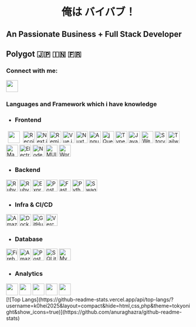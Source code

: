<h1 align="center">俺は バイバブ！</h1>
<h2> An Passionate Business + Full Stack Developer </h2>
<h2> Polygot 🇯🇵 🇮🇳 🇫🇷</h2>

<h3 align="left">Connect with me:</h3>
<p align="left">
<a href="https://www.linkedin.com/in/vaibhav-verma-2a21141a4/"><img height="32" width="32" src="https://cdn.simpleicons.org/linkedin/0A66C2" /></a>
</p>

<h3>Languages and Framework which i have knowledge</h3>


- <h3>Frontend</h3>
<div style={{display:"flex"}}>
<img style="margin:5" height="32" width="32" src="https://cdn.simpleicons.org/react/8DD6F9" />
<img style={{margin:5}} height="32" width="32" src="https://cdn.simpleicons.org/recoil/3578E5" alt="Recoil" />
<img style={{margin:5}} height="32" width="32" src="https://cdn.simpleicons.org/nextdotjs/white" alt="Next.js" />
<img style={{margin:5}} height="32" width="32" src="https://cdn.simpleicons.org/remix/ED2B88" alt="Remix" />
<img style={{margin:5}} height="32" width="32" src="https://cdn.simpleicons.org/vuedotjs/4FC08D" alt="Vue.js" />
<img style={{margin:5}} height="32" width="32" src="https://cdn.simpleicons.org/nuxtdotjs/00DC82" alt="Nuxt.js" />
<img style={{margin:5}} height="32" width="32" src="https://cdn.simpleicons.org/angular/A61200" alt="Angular" />
<img style={{margin:5}} height="32" width="32" src="https://cdn.simpleicons.org/jquery/0769AD" alt="jQuery" />
<img style={{margin:5}} height="32" width="32" src="https://cdn.simpleicons.org/typescript/3178C6" alt="TypeScript" />
<img style={{margin:5}} height="32" width="32" src="https://cdn.simpleicons.org/javascript/F7DF1E" alt="JavaScript" />
<img style={{margin:5}} height="32" width="32" src="https://cdn.simpleicons.org/webpack/8DD6F9" alt="Webpack" />
<img style={{margin:5}} height="32" width="32" src="https://cdn.simpleicons.org/storybook/FF4785" alt="Storybook" />
<img style={{margin:5}} height="32" width="32" src="https://cdn.simpleicons.org/tailwindcss/06B6D4" alt="Tailwind CSS" />
<img style={{margin:5}} height="32" width="32" src="https://cdn.simpleicons.org/mantine/339AF0" alt="Mantine" />
<img style={{margin:5}} height="32" width="32" src="https://cdn.simpleicons.org/electron/47848F" alt="Electron" />
<img style={{margin:5}} height="32" width="32" src="https://cdn.simpleicons.org/nodedotjs/5FA04E" alt="Node.js" />
<img style={{margin:5}} height="32" width="32" src="https://cdn.simpleicons.org/mui/007FFF" alt="MUI" />
<img style={{margin:5}} height="32" width="32" src="https://cdn.simpleicons.org/wordpress/21759B" alt="WordPress" />


</div>

- <h3>Backend</h3>
<div style={{display:'flex'}}>
<img style={{margin:5}} height="32" width="32" src="https://cdn.simpleicons.org/ruby/CC342D" alt="Ruby" />
<img style={{margin:5}} height="32" width="32" src="https://cdn.simpleicons.org/rubyonrails/D30001" alt="Ruby on Rails" />
<img style={{margin:5}} height="32" width="32" src="https://cdn.simpleicons.org/express/E7352C" alt="Express" />
<img style={{margin:5}} height="32" width="32" src="https://cdn.simpleicons.org/postman/FF6C37" alt="Postman" />
<img style={{margin:5}} height="32" width="32" src="https://cdn.simpleicons.org/fastapi/009688" alt="FastAPI" />
<img style={{margin:5}} height="32" width="32" src="https://cdn.simpleicons.org/python/3776AB" alt="Python" />
<img style={{margin:5}} height="32" width="32" src="https://cdn.simpleicons.org/swagger/85EA2D" alt="Swagger" />
</div>

- <h3> Infra & CI/CD </h3>
<div style={{display:"flex"}}> 
<img style={{margin:5}} height="32" width="32" src="https://cdn.simpleicons.org/amazonwebservices/FF9900" alt="Amazon Web Services" />
<img style={{margin:5}} height="32" width="32" src="https://cdn.simpleicons.org/docker/2496ED" alt="Docker" />
<img style={{margin:5}} height="32" width="32" src="https://cdn.simpleicons.org/githubactions/2088FF" alt="GitHub Actions" />
<img style={{margin:5}} height="32" width="32" src="https://cdn.simpleicons.org/vercel/000000" alt="Vercel" /
</div>

- <h3> Database  </h3>
<div style={{display:"flex"}}>
<img style={{margin:5}} height="32" width="32" src="https://cdn.simpleicons.org/firebase/FEC111" alt="Firebase" />
<img style={{margin:5}} height="32" width="32" src="https://cdn.simpleicons.org/amazons3/569A31" alt="Amazon S3" />
<img style={{margin:5}} height="32" width="32" src="https://cdn.simpleicons.org/postgresql/4169E1" alt="PostgreSQL" />
<img style={{margin:5}} height="32" width="32" src="https://cdn.simpleicons.org/sqlite/003B57" alt="SQLite" />
<img style={{margin:5}} height="32" width="32" src="https://cdn.simpleicons.org/mysql/4479A1" alt="MySQL" />
</div>

- <h3> Analytics </h3>
<div style={{display:'flex'}}>
<img height="32" width="32" src="https://www.statsig.com/images/horz_logo.svg" />
<img height="32" width="32" src="https://static.wingify.com/gcp/images/vwo-logo-color.svg" />
<img height="32" style={{backgroudColor:"white"}} width="32" src="https://logosandtypes.com/wp-content/uploads/2022/05/adjust.svg" />
<img height="32" width="32" src="https://www.svgrepo.com/show/354332/sentry-icon.svg" />
<img height="32" width="32" src="https://lh3.googleusercontent.com/pXwnRIoaONIMdvsUc9hqVqZXnI-2pvMvXp25O_29SOaX6yH08DLwnUzbYdxRBdDc6BOA7y9k-EIZiPEfpMChYCTmNUeEANPNiqvVFvYgwcVnnQkzKJg=w48-rw-v1" />

</div> 
[![Top Langs](https://github-readme-stats.vercel.app/api/top-langs/?username=k0hei2025&layout=compact&hide=html,css,php&theme=tokyonight&show_icons=true)](https://github.com/anuraghazra/github-readme-stats)

<!-- 
[![Top Langs](https://github-readme-stats.vercel.app/api/top-langs/?username=k0hei2025&langs_count=8&theme=tokyonight)](https://github.com/anuraghazra/github-readme-stats) -->

<!--
**k0hei2025/k0hei2025** is a ✨ _special_ ✨ repository because its `README.md` (this file) appears on your GitHub profile.

Here are some ideas to get you started:

- 🔭 I’m currently working on ...
- 🌱 I’m currently learning ...
- 👯 I’m looking to collaborate on ...
- 🤔 I’m looking for help with ...
- 💬 Ask me about ...
- 📫 How to reach me: ...
- 😄 Pronouns: ...
- ⚡ Fun fact: ...
-->
